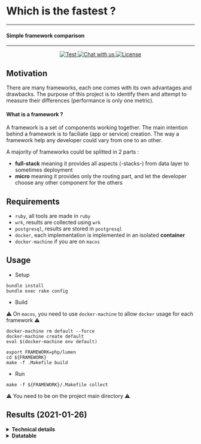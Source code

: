 # Which is the fastest ?
----------
#### Simple framework comparison
----------
<p align="center">
   <a href="https://github.com/the-benchmarker/web-frameworks/actions?query=workflow%3ACI" target="_blank">
      <img src="https://github.com/the-benchmarker/web-frameworks/workflows/CI/badge.svg" alt="Test">
   </a>
   <a href="https://join.slack.com/t/thebenchmarker/shared_invite/zt-fcyy1ybq-A7T1SedewiVMEtJQGEyQYw" target="_blank">
      <img src="https://img.shields.io/badge/slack-chat_with_us-green" alt="Chat with us">
   </a>
   <a href="https://github.com/the-benchmarker/web-frameworks/blob/master/LICENSE" target="_blank">
      <img src="https://img.shields.io/github/license/the-benchmarker/web-frameworks" alt="License">
   </a>
</p>

## Motivation

There are many frameworks, each one comes with its own advantages and drawbacks. The purpose of this project is to identify them and attempt to measure their differences (performance is only one metric).

#### What is a framework ?

A framework is a set of components working together. The main intention behind a framework is to faciliate (app or service) creation. The way a framework help any developer could vary from one to an other.

A majority of frameworks could be splitted in 2 parts :

+ **full-stack** meaning it provides all aspects (-stacks-) from data layer to sometimes deployment
+ **micro** meaning it provides only the routing part, and let the developer choose any other component for the others

## Requirements

+ `ruby`, all tools are made in `ruby`
+ `wrk`, results are collected using `wrk`
+ `postgresql`, results are stored in `postgresql`
+ `docker`, each implementation is implemented in an isolated **container**
+ `docker-machine` if you are on `macos`

## Usage

+ Setup

```
bundle install
bundle exec rake config
```

+ Build

:warning: On `macos`, you need to use `docker-machine` to allow `docker` usage for each framework :warning:

```
docker-machine rm default --force
docker-machine create default
eval $(docker-machine env default)
```

```
export FRAMEWORK=php/lumen
cd ${FRAMEWORK} 
make -f .Makefile build 
```

+ Run

```
make -f ${FRAMEWORK}/.Makefile collect
```

:warning: You need to be on the project main directory :warning:

## Results (2021-01-26)



<details>
  <summary><strong>Technical details</strong></summary>
  <ul>
   <li>CPU : 8 Cores (AMD FX-8320E Eight-Core Processor)</li>
   <li>RAM : 16 Gb</li>
   <li>OS : Fedora</li>
   <li><pre>Docker version 20.10.0-rc1, build 5cc2396
</pre></li>
  </ul>
</details>

<details>
  <summary><strong>Datatable</strong></summary>
<a id="results"> Computed with [wrk](https://github.com/wg/wrk)
   + Threads : 8
   + Timeout : 8
   + Duration : 15s (seconds)

:information_source: Sorted by max `req/s` on concurrency **64** :information_source:

|    | Language | Framework | Speed (64) | Speed (256) | Speed (512) |
|----|----------|-----------|-----------:|------------:|------------:|
| 1 | java (11)| [activej](https://activej.io) (3.0) | 172 394.80 | 213 774.51 | 219 271.59 |
| 2 | php (7.4)| [webman](https://github.com/walkor/webman) (1.0) | 157 082.38 | 168 073.66 | 170 445.91 |
| 3 | php (7.4)| [workerman](https://github.com/walkor/Workerman) (4.0) | 149 040.49 | 180 938.88 | 183 413.81 |
| 4 | php (7.4)| [mark](https://github.com/passwalls/mark) (1.1) | 122 682.92 | 135 291.90 | 136 352.10 |
| 5 | go (1.15)| [gearbox](https://gogearbox.com) (1.1) | 120 720.52 | 123 663.63 | 123 234.33 |
| 6 | go (1.15)| [fiber](https://gofiber.io) (2.3) | 120 235.53 | 129 963.58 | 129 192.20 |
| 7 | nim (1.4)| [httpbeast](https://github.com/dom96/httpbeast) (0.2) | 117 370.12 | 146 058.44 | 148 892.00 |
| 8 | go (1.15)| [atreugo](https://github.com/savsgio/atreugo/blob/master/docs/README.md) (11.6) | 116 839.51 | 128 623.77 | 127 871.36 |
| 9 | go (1.15)| [gorouter-fasthttp](https://github.com/vardius/gorouter/wiki) (4.4) | 116 122.56 | 128 043.58 | 127 608.03 |
| 10 | go (1.15)| [fasthttp](https://pkg.go.dev/github.com/valyala/fasthttp) (1.19) | 116 110.99 | 130 126.41 | 130 320.40 |
| 11 | go (1.15)| [router](https://pkg.go.dev/github.com/fasthttp/router) (1.3) | 116 024.15 | 128 461.86 | 127 824.08 |
| 12 | nim (1.4)| [whip](https://github.com/mattaylor/whip) (0.2) | 114 525.13 | 141 543.00 | 144 708.24 |
| 13 | java (11)| [undertow](https://undertow.io) (2.2) | 113 077.55 | 137 801.17 | 139 780.72 |
| 14 | go (1.15)| [webgo](https://github.com/bnkamalesh/webgo) (4.1) | 112 600.03 | 112 015.28 | 115 136.80 |
| 15 | clojure (1.1)| [donkey](https://github.com/AppsFlyer/donkey) (0.4) | 111 269.40 | 113 661.47 | 115 202.56 |
| 16 | javascript (14.15)| [nanoexpress](https://github.com/nanoexpress/nanoexpress) (2.4) | 110 373.50 | 141 798.78 | 145 491.38 |
| 17 | kotlin (1.4)| [kooby](https://jooby.io) (2.9) | 109 950.40 | 136 691.44 | 141 841.53 |
| 18 | java (11)| [rapidoid](https://rapidoid.org) (5.5) | 109 705.98 | 134 941.34 | 138 429.13 |
| 19 | java (11)| [jooby](https://jooby.io) (2.9) | 109 694.22 | 137 159.00 | 142 303.11 |
| 20 | javascript (14.15)| [sifrr](https://sifrr.github.io/sifrr/#/./packages/server/sifrr-server/) (0.0) | 108 915.27 | 137 693.56 | 140 564.67 |
| 21 | go (1.15)| [gorilla-mux](https://www.gorillatoolkit.org/pkg/mux) (1.8) | 107 882.98 | 104 520.16 | 109 033.22 |
| 22 | c (11)| [kore](https://kore.io) (3.3) | 107 316.81 | 186 537.59 | 187 148.73 |
| 23 | java (11)| [light-4j](https://doc.networknt.com) (2.0) | 107 188.98 | 133 353.61 | 137 242.90 |
| 24 | nim (1.4)| [jester](https://github.com/dom96/jester) (0.5) | 106 302.24 | 131 795.97 | 135 018.70 |
| 25 | crystal (0.35)| [toro](https://github.com/soveran/toro) (0.4) | 99 673.62 | 120 836.34 | 121 362.80 |
| 26 | crystal (0.35)| [router.cr](https://github.com/tbrand/router.cr) (0.2) | 98 051.02 | 120 732.08 | 120 663.68 |
| 27 | crystal (0.35)| [spider-gazelle](https://spider-gazelle.net) (3.4) | 97 515.60 | 119 460.20 | 119 870.17 |
| 28 | java (11)| [act](https://github.com/actframework/actframework) (1.9) | 95 168.77 | 116 665.76 | 119 494.53 |
| 29 | php (7.4)| [nano](https://gitlab.com/x.laylatichy.x/nano) (0.0.9) | 94 917.12 | 138 792.15 | 149 159.56 |
| 30 | crystal (0.35)| [grip](https://github.com/grip-framework/grip) (4.0) | 93 355.55 | 113 176.74 | 112 883.61 |
| 31 | crystal (0.35)| [kemal](https://kemalcr.com) (0.27) | 92 472.38 | 111 869.50 | 111 382.76 |
| 32 | crystal (0.35)| [amber](https://amberframework.org) (0.35) | 89 004.19 | 105 895.82 | 105 380.70 |
| 33 | php (7.4)| [swoole-process-coroutine](https://github.com/swoole/swoole-src) (4.6) | 88 827.54 | 126 018.57 | 137 100.44 |
| 34 | java (11)| [quarkus](https://quarkus.io) (1.11) | 86 334.47 | 105 028.79 | 107 973.49 |
| 35 | php (7.4)| [simps](https://github.com/simple-swoole/simps) (1.0) | 84 790.18 | 107 102.87 | 113 462.53 |
| 36 | crystal (0.35)| [athena](https://github.com/athena-framework/athena) (0.12) | 83 167.28 | 93 706.89 | 89 079.25 |
| 37 | scala (2.13)| [akkahttp](https://akka.io) (10.2) | 82 236.16 | 94 492.64 | 92 946.60 |
| 38 | javascript (14.15)| [naturaljs-router](https://github.com/jesusvilla/natural) (0.1.1) | 81 862.86 | 97 805.46 | 99 196.81 |
| 39 | go (1.15)| [gf](https://goframe.org) (1.15) | 81 307.83 | 88 874.08 | 91 427.15 |
| 40 | go (1.15)| [clevergo](https://clevergo.tech) (0.5) | 81 042.52 | 82 335.86 | 84 200.85 |
| 41 | go (1.15)| [rte](https://github.com/jwilner/rte) (0.0) | 80 834.19 | 81 841.27 | 83 998.10 |
| 42 | go (1.15)| [echo](https://echo.labstack.com) (4.1) | 79 961.35 | 81 131.55 | 82 992.19 |
| 43 | go (1.15)| [httprouter](https://pkg.go.dev/github.com/julienschmidt/httprouter) (1.3) | 79 820.56 | 80 665.96 | 82 810.47 |
| 44 | go (1.15)| [gorouter](https://github.com/vardius/gorouter/wiki) (4.5) | 78 039.15 | 82 583.60 | 83 774.81 |
| 45 | go (1.15)| [gin](https://gin-gonic.com) (1.6) | 78 005.51 | 81 917.72 | 83 441.98 |
| 46 | go (1.15)| [chi](https://github.com/go-chi/chi) (1.5) | 77 370.71 | 76 748.65 | 79 435.78 |
| 47 | go (1.15)| [violetear](https://violetear.org) (7.0) | 76 970.74 | 77 287.74 | 79 316.51 |
| 48 | csharp (8.0)| [aspnetcore](https://docs.microsoft.com/en-us/aspnet/index) (5.0) | 75 288.91 | 88 291.33 | 90 990.65 |
| 49 | go (1.15)| [kami](https://github.com/guregu/kami) (2.2) | 75 244.98 | 79 203.92 | 79 741.71 |
| 50 | go (1.15)| [aero](https://github.com/aerogo/aero) (1.3) | 74 952.79 | 74 437.31 | 76 514.11 |
| 51 | go (1.15)| [goroute](https://goroute.github.io) (0.0) | 73 289.47 | 71 688.46 | 74 456.40 |
| 52 | python (3.9)| [falcon](https://falconframework.org) (2.0) | 73 061.79 | 80 611.19 | 82 022.82 |
| 53 | fsharp (5.0)| [frank](https://github.com/frank-fs/frank) (6.2) | 72 684.62 | 84 009.36 | 86 571.25 |
| 54 | cpp (11)| [drogon](https://github.com/an-tao/drogon) (1.2) | 72 459.85 | 68 488.02 | 65 168.61 |
| 55 | fsharp (5.0)| [falco](https://falcoframework.com) (3.0) | 72 071.69 | 83 355.12 | 85 732.63 |
| 56 | go (1.15)| [beego](https://beego.me) (1.12) | 71 551.27 | 74 506.64 | 76 415.88 |
| 57 | javascript (14.15)| [low-http-server](https://github.com/jkyberneees/low-http-server) (2.1) | 70 068.86 | 78 339.95 | 79 288.19 |
| 58 | csharp (8.0)| [carter](https://github.com/CarterCommunity/Carter) (5.2) | 65 028.93 | 72 797.02 | 73 056.46 |
| 59 | go (1.15)| [air](https://github.com/aofei/air) (0.21) | 64 802.75 | 63 537.30 | 65 972.23 |
| 60 | c (11)| [agoo-c](https://github.com/ohler55/agoo-c) (0.7) | 64 480.67 | 130 606.88 | 131 105.97 |
| 61 | go (1.15)| [goyave](https://github.com/System-Glitch/goyave) (3.6) | 62 546.06 | 62 509.12 | 65 009.14 |
| 62 | scala (2.13)| [finch](https://finagle.github.io/finch/) (0.32) | 61 032.14 | 67 906.61 | 67 916.01 |
| 63 | fsharp (5.0)| [saturn](https://saturnframework.org) (0.14) | 60 741.65 | 66 246.74 | 65 581.16 |
| 64 | javascript (14.15)| [0http](https://github.com/jkyberneees/0http) (3.0) | 60 485.31 | 66 077.49 | 67 352.62 |
| 65 | javascript (14.15)| [polkadot](https://github.com/lukeed/polkadot) (1.0) | 60 463.03 | 68 110.62 | 69 343.53 |
| 66 | java (11)| [spring](https://spring.io/projects/spring-boot) (2.4) | 60 442.29 | 63 778.51 | 64 637.04 |
| 67 | javascript (14.15)| [polka](https://github.com/lukeed/polka) (0.5) | 57 364.10 | 61 878.15 | 60 915.53 |
| 68 | javascript (14.15)| [restana](https://github.com/jkyberneees/ana) (4.7) | 56 285.77 | 63 629.16 | 64 685.16 |
| 69 | java (11)| [restheart](https://restheart.org) (5.1) | 56 186.11 | 57 433.90 | 58 186.65 |
| 70 | javascript (14.15)| [rayo](https://rayo.js.org) (1.3) | 55 892.66 | 60 803.79 | 59 631.89 |
| 71 | javascript (14.15)| [fastify](https://fastify.io) (3.11) | 55 050.58 | 59 870.80 | 58 507.46 |
| 72 | php (7.4)| [one](https://github.com/lizhichao/one) (2.2) | 54 319.88 | 61 608.92 | 69 984.49 |
| 73 | elixir (1.11)| [cowboy_stream](https://ninenines.eu/docs/en/cowboy/2.8/guide/streams/) (2.8) | 53 723.86 | 56 561.25 | 54 950.46 |
| 74 | python (3.9)| [pyramid](https://trypyramid.com) (1.1) | 53 649.22 | 58 218.21 | 58 681.87 |
| 75 | javascript (14.15)| [muneem](https://github.com/node-muneem/muneem) (2.4) | 53 496.99 | 59 024.72 | 57 195.14 |
| 76 | kotlin (1.4)| [http4k](https://http4k.org) (3.275) | 52 720.85 | 60 967.91 | 63 449.53 |
| 77 | swift (5.3)| [perfect](https://perfect.org) (3.1) | 51 750.74 | 57 015.25 | 64 010.59 |
| 78 | php (7.4)| [hyperf](https://hyperf.io) (2.1) | 51 045.34 | 61 724.20 | 65 077.00 |
| 79 | java (11)| [javalin](https://javalin.io) (3.9) | 51 010.31 | 54 656.95 | 54 819.93 |
| 80 | ruby (2.7)| [agoo](https://github.com/ohler55/agoo) (2.14) | 50 993.19 | 74 337.64 | 82 949.52 |
| 81 | kotlin (1.4)| [ktor](https://ktor.io) (1.4) | 50 883.40 | 66 456.90 | 69 208.33 |
| 82 | java (11)| [micronaut](https://micronaut.io) (1.2) | 50 259.10 | 57 593.54 | 57 561.58 |
| 83 | java (11)| [spark](https://sparkjava.com) (2.9) | 49 888.25 | 54 503.01 | 55 693.98 |
| 84 | fsharp (5.0)| [websharper](https://websharper.com) (4.7) | 49 861.35 | 56 231.44 | 56 484.89 |
| 85 | javascript (14.15)| [nestjs-fastify](https://nestjs.com) (7.6) | 48 550.94 | 51 914.97 | 50 777.31 |
| 86 | go (1.15)| [mars](https://github.com/roblillack/mars) (1.0) | 46 033.34 | 46 483.25 | 49 543.25 |
| 87 | rust (1.49)| [actix](https://actix.rs) (3.3) | 45 997.06 | 48 586.03 | 50 357.56 |
| 88 | haskell (8.8)| [scotty](https://hackage.haskell.org/package/scotty) (0.12) | 45 545.56 | 48 773.98 | 50 821.28 |
| 89 | javascript (14.15)| [foxify](https://foxify.js.org) (0.1) | 45 319.32 | 49 052.73 | 47 794.71 |
| 90 | javascript (14.15)| [iotjs-express](https://github.com/SamsungInternet/iotjs-express) (0.0) | 44 953.41 | 48 506.45 | 48 220.18 |
| 91 | clojure (1.1)| [coast](https://coastonclojure.com) (1.0) | 44 790.49 | 45 880.16 | 45 994.70 |
| 92 | php (7.4)| [comet](https://github.com/gotzmann/comet) (1.1) | 44 480.30 | 48 318.96 | 49 210.49 |
| 93 | python (3.9)| [asgineer](https://asgineer.readthedocs.io) (0.8) | 44 307.32 | 50 634.78 | 52 265.51 |
| 94 | rust (1.49)| [salvo](https://github.com/kenorld/salvo) (0.5) | 44 094.34 | 47 141.37 | 47 940.40 |
| 95 | r (4.0)| [rserve](https://rforge.net/Rserve/) (1.7) | 43 023.57 | 32 617.96 | 30 949.12 |
| 96 | python (3.9)| [bottle](https://bottlepy.org) (0.12) | 42 434.66 | 45 348.01 | 46 208.33 |
| 97 | javascript (14.15)| [koa](https://koajs.com) (2.13) | 40 740.58 | 43 880.23 | 42 680.88 |
| 98 | javascript (14.15)| [fyrejet-api](https://github.com/fyrejet/fyrejet) (2.1) | 37 089.76 | 39 711.52 | 38 869.10 |
| 99 | elixir (1.11)| [cowboy](https://ninenines.eu/docs/en/cowboy/2.8/guide/) (2.8) | 36 374.10 | 37 639.40 | 37 728.66 |
| 100 | swift (5.3)| [kitura-nio](https://kitura.dev) (2.9) | 36 361.14 | 35 916.10 | 35 503.68 |
| 101 | swift (5.3)| [kitura](https://kitura.dev) (2.9) | 35 784.07 | 35 604.17 | 35 411.10 |
| 102 | python (3.9)| [emmett](https://emmett.sh) (2.1) | 35 501.16 | 41 455.86 | 42 322.21 |
| 103 | php (7.4)| [chubbyphp-workerman](https://github.com/chubbyphp/chubbyphp-framework) (3.4) | 35 228.17 | 37 231.38 | 37 089.14 |
| 104 | javascript (14.15)| [moleculer](https://moleculer.services) (0.14) | 35 020.16 | 36 034.99 | 34 845.04 |
| 105 | javascript (14.15)| [hapi](https://hapijs.com) (20.1) | 34 720.09 | 35 399.65 | 34 291.74 |
| 106 | swift (5.3)| [vapor](https://vapor.codes) (4.39) | 34 644.00 | 36 854.85 | 36 512.11 |
| 107 | php (7.4)| [siler-swoole](https://siler.leocavalcante.dev) (1.7) | 34 551.16 | 49 411.99 | 52 044.82 |
| 108 | rust (1.49)| [nickel](https://nickel-org.github.io) (0.11) | 34 295.36 | 34 288.89 | 33 981.04 |
| 109 | cpp (11)| [evhtp](https://criticalstack.com) (1.2) | 33 885.45 | 34 797.56 | 33 330.33 |
| 110 | scala (2.13)| [http4s](https://http4s.org) (0.21) | 33 533.38 | 37 973.77 | 38 485.53 |
| 111 | java (11)| [jersey3-grizzly2](https://eclipse-ee4j.github.io/jersey) (3) | 33 444.54 | 38 372.11 | 37 643.27 |
| 112 | java (11)| [jersey-grizzly2](https://eclipse-ee4j.github.io/jersey) (2.33) | 33 283.68 | 38 211.83 | 37 878.50 |
| 113 | python (3.9)| [apidaora](https://github.com/dutradda/apidaora) (0.28) | 33 079.31 | 38 426.14 | 39 141.90 |
| 114 | python (3.9)| [hug](https://hug.rest) (2.6) | 32 630.20 | 35 642.97 | 35 671.58 |
| 115 | fsharp (5.0)| [suave](https://suave.io) (2.6) | 32 376.58 | 28 114.13 | 24 941.85 |
| 116 | rust (1.49)| [gotham](https://gotham.rs) (0.5) | 31 880.09 | 35 369.98 | 36 481.79 |
| 117 | dart (2.10)| [aqueduct](https://aqueduct.io) (3.3) | 31 629.79 | 31 280.95 | 31 348.47 |
| 118 | python (3.9)| [sanic](https://github.com/huge-success/sanic) (20.12) | 31 097.59 | 34 180.68 | 34 737.12 |
| 119 | python (3.9)| [blacksheep](https://github.com/RobertoPrevato/BlackSheep) (0.3) | 30 621.44 | 34 193.37 | 34 307.50 |
| 120 | php (7.4)| [swoole-coroutine](https://github.com/swoole/swoole-src) (4.6) | 30 463.78 | 30 936.77 | 29 139.23 |
| 121 | javascript (14.15)| [restify](https://restify.com) (8.5) | 29 616.56 | 30 653.36 | 29 659.92 |
| 122 | csharp (8.0)| [simplify.web](https://web.simplifynet.dev) (4.2) | 28 914.64 | 31 910.71 | 31 883.28 |
| 123 | php (7.4)| [yii-swoole](https://yiiframework.com) (2.0) | 28 449.96 | 31 430.88 | 33 308.65 |
| 124 | javascript (14.15)| [fyrejet-uwebsockets](https://github.com/fyrejet/fyrejet) (2.1) | 28 069.43 | 29 858.31 | 36 576.43 |
| 125 | python (3.9)| [starlette](https://starlette.io) (0.14) | 28 047.81 | 32 338.76 | 32 643.54 |
| 126 | scala (2.13)| [play](https://playframework.com) (2.8) | 27 532.17 | 29 590.84 | 29 351.84 |
| 127 | elixir (1.11)| [plug](https://hexdocs.pm/plug) (1.11) | 26 940.01 | 29 182.05 | 28 576.79 |
| 128 | python (3.9)| [index.py](https://index-py.abersheeran.com) (0.16) | 26 393.95 | 29 589.90 | 30 305.47 |
| 129 | python (3.9)| [responder](https://python-responder.org) (2.0) | 24 947.94 | 30 782.88 | 31 442.32 |
| 130 | crystal (0.35)| [orion](https://github.com/obsidian/orion) (3.0) | 24 346.19 | 24 212.30 | 21 558.85 |
| 131 | elixir (1.11)| [phoenix](https://phoenixframework.org) (1.5) | 24 212.85 | 26 182.21 | 25 650.26 |
| 132 | haskell (8.8)| [servant](https://servant.dev) (0.17) | 22 755.52 | 21 731.51 | 20 562.14 |
| 133 | clojure (1.1)| [luminus](https://luminusweb.com) (3.91) | 22 334.78 | 21 725.14 | 20 237.35 |
| 134 | python (3.9)| [clastic](https://github.com/mahmoud/clastic) (19.9) | 22 189.47 | 28 527.64 | 28 337.38 |
| 135 | fsharp (5.0)| [giraffe](https://github.com/giraffe-fsharp/Giraffe) (4.1) | 21 996.40 | 21 834.12 | 21 639.15 |
| 136 | crystal (0.35)| [shivneri](https://github.com/ujjwalguptaofficial/shivneri) (0.16) | 21 864.21 | 21 254.77 | 19 413.98 |
| 137 | javascript (14.15)| [fyrejet](https://github.com/fyrejet/fyrejet) (2.1) | 21 181.17 | 22 864.11 | 22 390.58 |
| 138 | nim (1.4)| [mike](https://github.com/ire4ever1190/mike) (0.5) | 20 998.57 | 20 391.71 | 20 598.65 |
| 139 | python (3.9)| [molten](https://moltenframework.com) (1.0) | 19 498.00 | 22 123.98 | 21 899.97 |
| 140 | python (3.9)| [aiohttp](https://aiohttp.readthedocs.io) (3.7) | 19 421.33 | 23 624.96 | 24 043.78 |
| 141 | javascript (14.15)| [turbo_polka](https://github.com/mafintosh/turbo-http) (0.3) | 18 835.86 | 17 703.48 | 16 897.05 |
| 142 | python (3.9)| [fastapi](https://fastapi.tiangolo.com) (0.63) | 17 729.22 | 21 932.01 | 21 955.31 |
| 143 | nim (1.4)| [akane](https://github.com/Ethosa/akane) (0.1) | 17 484.42 | 15 702.15 | 14 659.99 |
| 144 | php (7.4)| [swoft](https://swoft.org) (2.0) | 16 974.76 | 20 479.23 | 21 257.97 |
| 145 | ruby (2.7)| [hanami-api](https://hanamirb.org) (0.1) | 16 967.14 | 16 479.55 | 16 071.07 |
| 146 | rust (1.49)| [iron](https://ironframework.io) (0.6) | 16 797.90 | 16 675.44 | 16 897.10 |
| 147 | ruby (2.7)| [syro](https://github.com/soveran/syro) (3.2) | 16 509.54 | 16 000.41 | 15 803.50 |
| 148 | nim (1.4)| [rosencrantz](https://github.com/andreaferretti/rosencrantz) (0.4) | 16 174.34 | 14 317.32 | 13 250.65 |
| 149 | ruby (2.7)| [roda](https://roda.jeremyevans.net) (3.40) | 15 870.30 | 15 572.23 | 15 247.29 |
| 150 | php (7.4)| [chubbyphp-swoole](https://github.com/chubbyphp/chubbyphp-framework) (3.4) | 15 644.07 | 18 406.70 | 18 904.72 |
| 151 | go (1.15)| [macaron](https://go-macaron.com) (1.4) | 15 398.82 | 16 902.57 | 16 936.06 |
| 152 | javascript (14.15)| [express](https://expressjs.com) (4.17) | 15 259.08 | 17 131.22 | 17 561.22 |
| 153 | ruby (2.7)| [cuba](https://cuba.is) (3.9) | 15 246.73 | 14 685.77 | 14 517.50 |
| 154 | php (7.4)| [slim-swoole](https://slimframework.com) (4.7) | 15 178.58 | 17 367.96 | 17 706.35 |
| 155 | javascript (14.15)| [feathersjs](https://feathersjs.com) (4.5) | 15 170.86 | 16 867.59 | 17 669.23 |
| 156 | php (7.4)| [sw-fw-less](https://github.com/luoxiaojun1992/sw-fw-less) (preview) | 15 109.84 | 17 567.72 | 17 513.71 |
| 157 | python (3.9)| [flask](https://flask.pocoo.org) (1.1) | 14 322.12 | 16 375.48 | 17 151.79 |
| 158 | ruby (2.7)| [rack-routing](https://github.com/georgeu2000/rack-routing) (0.0) | 13 903.44 | 13 518.25 | 13 255.68 |
| 159 | java (11)| [struts2](https://struts.apache.org) (2.5) | 13 902.13 | 14 177.11 | 14 197.72 |
| 160 | swift (5.3)| [swifter](https://github.com/httpswift/swifter) (1.5) | 13 795.00 | 13 756.54 | 16 858.13 |
| 161 | ruby (2.7)| [rack_app](https://rack-app.com) (7.7) | 13 634.37 | 13 177.94 | 12 982.29 |
| 162 | ruby (2.7)| [camping](https://github.com/camping/camping) (2.1) | 13 157.12 | 12 734.07 | 12 586.07 |
| 163 | java (11)| [blade](https://lets-blade.com) (2.0) | 12 939.53 | 15 537.96 | 14 536.24 |
| 164 | javascript (14.15)| [nestjs-express](https://nestjs.com) (7.6) | 11 769.80 | 13 231.81 | 12 221.70 |
| 165 | go (1.15)| [tango](https://gitea.com/lunny/tango) (0.6) | 11 379.67 | 11 654.62 | 11 684.23 |
| 166 | dart (2.10)| [start](https://github.com/lvivski/start) (0.4) | 11 110.82 | 10 880.99 | 10 533.50 |
| 167 | php (7.4)| [sunrise-router-roadrunner](https://github.com/sunrise-php/http-router) (2.5) | 10 187.47 | 10 423.00 | 10 525.90 |
| 168 | python (3.9)| [cherrypy](https://github.com/cherrypy/cherrypy) (18.6) | 10 134.23 | 9 653.58 | 9 511.10 |
| 169 | php (7.4)| [chubbyphp-roadrunner](https://github.com/chubbyphp/chubbyphp-framework) (3.4) | 10 021.14 | 10 242.98 | 10 372.02 |
| 170 | go (1.15)| [gramework](https://github.com/gramework/gramework) (1.7) | 9 840.49 | 10 027.34 | 10 014.52 |
| 171 | php (7.4)| [slim-roadrunner](https://slimframework.com) (4.7) | 9 757.72 | 9 964.87 | 10 073.46 |
| 172 | php (7.4)| [spiral](https://github.com/spiral/framework) (2.7) | 9 616.34 | 9 703.90 | 9 801.91 |
| 173 | python (3.9)| [guillotina](https://guillotina.io) (6.1) | 9 184.10 | 9 335.68 | 8 833.33 |
| 174 | ruby (2.7)| [sinatra](https://sinatrarb.com) (2.1) | 8 962.05 | 8 729.06 | 8 714.94 |
| 175 | ruby (2.7)| [grape](https://ruby-grape.org) (1.5) | 8 671.78 | 8 391.22 | 8 359.83 |
| 176 | pony (0.38)| [jennet](https://github.com/Theodus/jennet) (0.1) | 7 941.08 | 13 213.13 | 12 513.56 |
| 177 | python (3.9)| [tonberry](https://github.com/Ayehavgunne/Tonberry) (0.2) | 7 408.60 | 7 071.57 | 6 519.12 |
| 178 | python (3.9)| [quart](https://pgjones.gitlab.io/quart) (0.14) | 7 406.52 | 7 176.11 | 6 870.50 |
| 179 | python (3.9)| [masonite](https://masoniteproject.com) (3.0) | 7 006.34 | 11 394.80 | 11 359.53 |
| 180 | php (7.4)| [phalcon](https://phalcon.io) (4.1) | 6 748.08 | 6 684.68 | 6 626.74 |
| 181 | python (3.9)| [tornado](https://tornadoweb.org) (6.1) | 6 672.67 | 6 644.60 | 6 406.59 |
| 182 | php (7.4)| [siler](https://siler.leocavalcante.dev) (1.7) | 6 566.50 | 6 500.31 | 6 453.64 |
| 183 | php (7.4)| [basicphp](https://github.com/ray-ang/basicphp) (0.9) | 6 504.89 | 6 411.72 | 6 319.31 |
| 184 | php (7.4)| [fastsitephp](https://github.com/fastsitephp/fastsitephp) (1.4) | 6 329.31 | 6 275.03 | 6 155.03 |
| 185 | php (7.4)| [ice](https://iceframework.org) (1.5) | 6 199.07 | 6 116.77 | 6 098.98 |
| 186 | clojure (1.1)| [yada](https://juxt.pro/yada/) (1.2) | 6 045.62 | 6 747.95 | 6 664.06 |
| 187 | python (3.9)| [django](https://djangoproject.com) (3.1) | 5 973.82 | 5 814.99 | 5 734.18 |
| 188 | ruby (2.7)| [flame](https://github.com/AlexWayfer/flame) (4.18) | 5 659.06 | 5 565.07 | 5 555.72 |
| 189 | php (7.4)| [ubiquity](https://ubiquity.kobject.net) (2.3) | 5 230.92 | 5 196.78 | 5 136.02 |
| 190 | ruby (2.7)| [hanami](https://hanamirb.org) (1.3) | 5 184.13 | 5 104.93 | 5 150.53 |
| 191 | php (7.4)| [one-fpm](https://github.com/lizhichao/one) (2.2) | 4 674.27 | 4 632.54 | 4 583.51 |
| 192 | php (7.4)| [hamlet](https://github.com/vasily-kartashov/hamlet-core) (3.2) | 4 453.82 | 4 406.61 | 4 365.48 |
| 193 | php (7.4)| [slim](https://slimframework.com) (4.7) | 4 441.18 | 4 413.41 | 4 419.69 |
| 194 | javascript (14.15)| [sails](https://sailsjs.com) (1.4) | 4 278.53 | 4 259.47 | 4 223.43 |
| 195 | v (0.1)| [vape](https://github.com/exastencil/vape) (0.3) | 4 195.93 | 2 352.50 | 2 723.02 |
| 196 | php (7.4)| [bearframework](https://github.com/bearframework/bearframework) (1.3) | 3 953.22 | 3 894.27 | 3 890.64 |
| 197 | php (7.4)| [nette](https://nette.org/en/) (3.1) | 3 877.06 | 3 861.62 | 3 884.12 |
| 198 | php (7.4)| [lumen](https://lumen.laravel.com) (8.2) | 3 833.51 | 3 840.28 | 3 880.98 |
| 199 | php (7.4)| [sunrise-router](https://github.com/sunrise-php/http-router) (2.5) | 3 785.58 | 3 732.06 | 3 729.28 |
| 200 | julia (1.6)| [merly](https://github.com/codeneomatrix/Merly.jl) (0.2) | 3 722.78 | 6 875.45 | 5 823.67 |
| 201 | php (7.4)| [chubbyphp](https://github.com/chubbyphp/chubbyphp-framework) (3.4) | 3 424.56 | 3 390.75 | 3 396.33 |
| 202 | php (7.4)| [symfony](https://symfony.com) (5.2) | 2 971.32 | 2 981.89 | 2 999.83 |
| 203 | ruby (2.7)| [rails](https://rubyonrails.org) (6.1) | 2 786.44 | 2 770.54 | 2 771.03 |
| 204 | php (7.4)| [fatfree](https://fatfreeframework.com) (3.7) | 2 768.19 | 2 739.54 | 2 906.26 |
| 205 | php (7.4)| [yii](https://yiiframework.com) (2.0) | 2 618.75 | 2 602.75 | 2 625.02 |
| 206 | php (7.4)| [sunrise-router-annotations](https://github.com/sunrise-php/http-router) (2.5) | 2 292.01 | 2 287.50 | 2 309.39 |
| 207 | ruby (2.7)| [pakyow](https://pakyow.com) (1.0) | 2 289.31 | 2 535.78 | 2 511.53 |
| 208 | php (7.4)| [antidot](https://antidotfw.io) (0.1) | 2 002.48 | 1 904.37 | 1 391.65 |
| 209 | r (4.0)| [restrserve](https://restrserve.org) (0.3) | 1 925.08 | 1 848.11 | 1 838.39 |
| 210 | r (4.0)| [httpuv](https://github.com/rstudio/httpuv) (1.5) | 1 922.57 | 1 839.08 | 1 769.31 |
| 211 | crystal (0.35)| [runcobo](https://github.com/runcobo/runcobo) (1.0) | 1 862.91 | 1 918.38 | 1 907.67 |
| 212 | php (7.4)| [mezzio](https://docs.mezzio.dev) (3.3) | 1 855.88 | 1 853.19 | 1 859.66 |
| 213 | php (7.4)| [driftphp](https://github.com/driftphp/driftphp) (0.1) | 1 825.75 | 1 787.27 | 1 393.16 |
| 214 | python (3.9)| [cyclone](https://cyclone.io) (1.3) | 1 659.70 | 1 657.21 | 1 631.34 |
| 215 | python (3.9)| [klein](https://github.com/twisted/klein) (20.6) | 1 610.12 | 1 612.30 | 1 580.43 |
| 216 | php (7.4)| [laminas](https://getlaminas.org) (3.2) | 1 582.21 | 1 592.51 | 1 598.58 |
| 217 | python (3.9)| [django-ninja](https://django-ninja.rest-framework.com) (0.10) | 1 346.57 | 1 624.42 | 1 662.12 |
| 218 | perl (5.32)| [dancer2](https://perldancer.org) (0.3) | 1 257.57 | 636.88 | 400.15 |
| 219 | python (3.9)| [nameko](https://github.com/nameko/nameko) (2.13) | 1 245.27 | 1 176.47 | 1 182.44 |
| 220 | php (7.4)| [codeigniter4](https://codeigniter.com) (4.0) | 1 090.76 | 1 107.42 | 1 107.43 |
| 221 | php (7.4)| [laravel](https://laravel.com) (8.24) | 905.66 | 912.23 | 909.09 |
| 222 | r (4.0)| [plumber](https://rplumber.io) (1.0) | 287.80 | 302.39 | -86.12 |
| 223 | cpp (11)| [nawa](https://github.com/jatofg/nawa) (0.6) | 260.63 | NaN | NaN |
</a>

</details>
